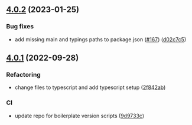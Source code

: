 ## [4.0.2](https://github.com/technology-studio/log-reactotron/compare/v4.0.1...v4.0.2) (2023-01-25)


### Bug fixes

* add missing main and typings paths to package.json ([#167](https://github.com/technology-studio/log-reactotron/issues/167)) ([d02c7c5](https://github.com/technology-studio/log-reactotron/commit/d02c7c50981ca5855068af72ba40397a9e454fec))

## [4.0.1](https://github.com/technology-studio/log-reactotron/compare/v4.0.0...v4.0.1) (2022-09-28)


### Refactoring

* change files to typescript and add typescript setup ([2f842ab](https://github.com/technology-studio/log-reactotron/commit/2f842ab495c8ef96c312e3b77d1c09bb280749d1))


### CI

* update repo for boilerplate version scripts ([9d9733c](https://github.com/technology-studio/log-reactotron/commit/9d9733c3099d371a90839aa877f86e42ad28f0cd))
